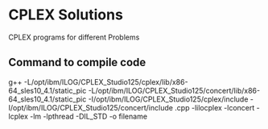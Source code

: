 CPLEX Solutions
===================

CPLEX programs for different Problems

Command to compile code
-----------------------
g++ -L/opt/ibm/ILOG/CPLEX_Studio125/cplex/lib/x86-64_sles10_4.1/static_pic -L/opt/ibm/ILOG/CPLEX_Studio125/concert/lib/x86-64_sles10_4.1/static_pic -I/opt/ibm/ILOG/CPLEX_Studio125/cplex/include -I/opt/ibm/ILOG/CPLEX_Studio125/concert/include <filename>.cpp -lilocplex -lconcert -lcplex -lm -lpthread  -DIL_STD -o filename

